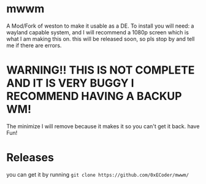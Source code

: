 # mwwm
A Mod/Fork of weston to make it usable as a DE.
To install you will need: a wayland capable system, and I will recommend a 1080p screen which is what I am making this on.
this will be released soon, so pls stop by and tell me if there are errors.
# WARNING!! THIS IS NOT COMPLETE AND IT IS VERY BUGGY I RECOMMEND HAVING A BACKUP WM!
The minimize I will remove because it makes it so you can't get it back. have Fun!
 # Releases
   you can get it by running `git clone https://github.com/0xECoder/mwwm/`

